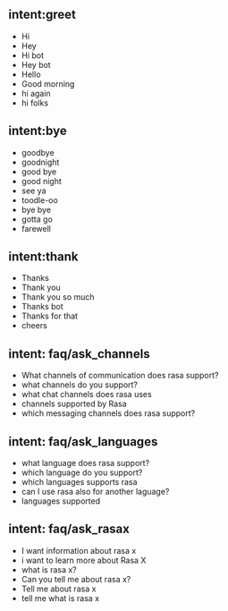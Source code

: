 <!--
stories.md 에서 정의한 정책들을 대응하기 위한 문구들을 정의함.

대쉬(-) 이후 나오는 문구들은 전부 intent 항목으로 처리하는 뜻인 거 같음. 아직은 확실히 모름.
-->

## intent:greet
- Hi
- Hey
- Hi bot
- Hey bot
- Hello
- Good morning
- hi again
- hi folks

## intent:bye
- goodbye
- goodnight
- good bye
- good night
- see ya
- toodle-oo
- bye bye
- gotta go
- farewell

## intent:thank
- Thanks
- Thank you
- Thank you so much
- Thanks bot
- Thanks for that
- cheers


<!-- 접두사/ 를 가지면 ResponseSelector에 의해 접두사 의도로 인식됨. -->

## intent: faq/ask_channels
- What channels of communication does rasa support?
- what channels do you support?
- what chat channels does rasa uses
- channels supported by Rasa
- which messaging channels does rasa support?

## intent: faq/ask_languages
- what language does rasa support?
- which language do you support?
- which languages supports rasa
- can I use rasa also for another laguage?
- languages supported

## intent: faq/ask_rasax
- I want information about rasa x
- i want to learn more about Rasa X
- what is rasa x?
- Can you tell me about rasa x?
- Tell me about rasa x
- tell me what is rasa x